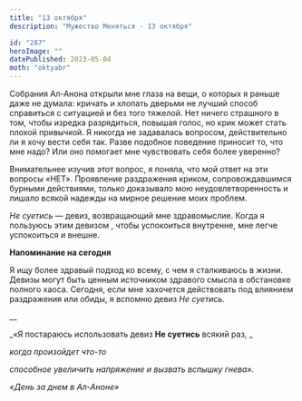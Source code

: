 ```yaml
---
title: "13 октября"
description: "Мужество Меняться - 13 октября"

id: "287"
heroImage: ""
datePublished: 2023-05-04
moth: "oktyabr"
---
```


Собрания Ал-Анона открыли мне глаза на вещи, о которых я раньше даже не
думала: кричать и хлопать дверьми не лучший способ справиться с ситуацией и
без того тяжелой. Нет ничего страшного в том, чтобы изредка разрядиться,
повышая голос, но крик может стать плохой привычкой. Я никогда не задавалась
вопросом, действительно ли я хочу вести себя так. Разве подобное поведение
приносит то, что мне надо? Или оно помогает мне чувствовать себя более
уверенно?

Внимательнее изучив этот вопрос, я поняла, что мой ответ на эти вопросы «НЕТ».
Проявление раздражения криком, сопровождавшимся бурными действиями, только
доказывало мою неудовлетворенность и лишало всякой надежды на мирное решение
моих проблем.

_Не суетись_ — девиз, возвращающий мне здравомыслие. Когда я пользуюсь этим
девизом , чтобы успокоиться внутренне, мне легче успокоиться и внешне.

**Напоминание на сегодня**

Я ищу более здравый подход ко всему, с чем я сталкиваюсь в жизни. Девизы могут
быть ценным источником здравого смысла в обстановке полного хаоса. Сегодня,
если мне хахочется действовать под влиянием раздражения или обиды, я вспомню
девиз _Не суетись._

\_\_

_«Я постараюсь использовать девиз **Не суетись** всякий раз, _

_когда произойдет что-то_

_способное увеличить напряжение и вызвать вспышку гнева»._

_«День за днем в Ал-Аноне»_
